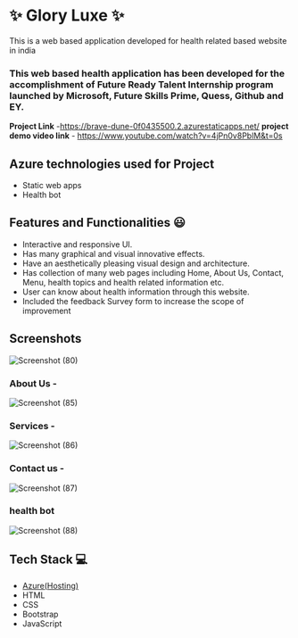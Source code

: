  # ✨  Glory Luxe  ✨

This is a web based application developed for health related based website in india

### This web based health application has been developed for the accomplishment of Future Ready Talent Internship program launched by Microsoft, Future Skills Prime, Quess, Github and EY.


**Project Link** -https://brave-dune-0f0435500.2.azurestaticapps.net/
**project demo video link** - https://www.youtube.com/watch?v=4jPn0v8PblM&t=0s

## Azure technologies used for Project

- Static web apps
- Health bot

## Features and Functionalities 😃

- Interactive and responsive UI.
- Has many graphical and visual innovative effects.
- Have an aesthetically pleasing visual design and architecture.
- Has collection of many web pages including Home, About Us, Contact, Menu, health topics and health related information etc.
- User can know about health information through this website.
- Included the feedback Survey form to increase the scope of improvement 

## Screenshots
![Screenshot (80)](https://user-images.githubusercontent.com/113176360/206496299-b173e9b4-041b-4d33-984a-efafd1402a3b.png)




   

### About Us -

![Screenshot (85)](https://user-images.githubusercontent.com/113176360/206498953-79c6f760-6ded-4b28-bf5c-dc26983c4b29.png)

### Services -



![Screenshot (86)](https://user-images.githubusercontent.com/113176360/206499252-1c7b3518-3bb8-4a10-90cf-da87bed65f8d.png)

### Contact us -

![Screenshot (87)](https://user-images.githubusercontent.com/113176360/206499398-9f141419-b388-4e7c-a38f-c506ee0efc67.png)


### health bot


![Screenshot (88)](https://user-images.githubusercontent.com/113176360/206499501-db3eef4e-af8f-4ce8-be0b-49dcf7d52ef3.png)


## Tech Stack 💻

- [Azure(Hosting)](https://azure.microsoft.com/en-in/features/azure-portal/)
- HTML
- CSS
- Bootstrap
- JavaScript
